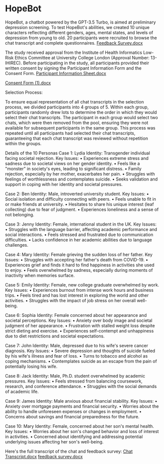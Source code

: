 # HopeBot
HopeBot, a chatbot powered by the GPT-3.5 Turbo, is aimed at preliminary depression screening. To test HopeBot's abilities, we created 10 unique characters reflecting different genders, ages, mental states, and levels of depression from young to old. 20 participants were recruited to browse the chat transcript and complete questionnaires.
[Feedback Survey.docx](https://github.com/user-attachments/files/15554342/Feedback.Survey.docx)

The study received approval from the Institute of Health Informatics Low-Risk Ethics Committee at University College London (Approval Number: 13-IHIREC). Before participating in the study, all participants provided their written consent by signing the Participant Information Form and the Consent Form.
[Participant Information Sheet.docx](https://github.com/user-attachments/files/15552326/Participant.Information.Sheet.docx)

[Consent Form (1).docx](https://github.com/user-attachments/files/15553949/Consent.Form.1.docx)


Selection Process:

To ensure equal representation of all chat transcripts in the selection process, we divided participants into 4 groups of 5. Within each group, participants randomly drew lots to determine the order in which they would select their chat transcripts. The participant in each group would select two chats, which were then removed from the pool, ensuring they were not available for subsequent participants in the same group. This process was repeated until all participants had selected their chat transcripts, guaranteeing that each chat transcript was reviewed without repetition within the groups.

Details of the 10 Personas
Case 1: Lydia
Identity: Transgender individual facing societal rejection.
Key Issues:
•	Experiences extreme stress and sadness due to societal views on her gender identity.
•	Feels like a "monster" in society's eyes, leading to significant distress.
•	Family rejection, especially by her mother, exacerbates her pain.
•	Struggles with feelings of worthlessness and contemplates suicide.
•	Seeks validation and support in coping with her identity and societal pressures.

Case 2: Ben
Identity: Male, introverted university student.
Key Issues:
•	Social isolation and difficulty connecting with peers.
•	Feels unable to fit in or make friends at university.
•	Hesitates to share his unique interest (leaf collecting) due to fear of judgment.
•	Experiences loneliness and a sense of not belonging.

Case 3: Jenny
Identity: Female, international student in the UK.
Key Issues:
•	Struggles with the language barrier, affecting academic performance and social interactions.
•	Feels stressed and frustrated due to communication difficulties.
•	Lacks confidence in her academic abilities due to language challenges.

Case 4: Mary
Identity: Female grieving the sudden loss of her father.
Key Issues:
•	Struggles with accepting her father's death from COVID-19.
•	Experiences grief and finds it hard to find happiness in activities she used to enjoy.
•	Feels overwhelmed by sadness, especially during moments of inactivity when memories surface.

Case 5: Emily
Identity: Female, new college graduate overwhelmed by work.
Key Issues:
•	Experiences burnout from intense work hours and business trips.
•	Feels tired and has lost interest in exploring the world and other activities.
•	Struggles with the impact of job stress on her overall well-being.

Case 6: Sophia
Identity: Female concerned about her appearance and societal perceptions.
Key Issues:
•	Anxiety over body image and societal judgment of her appearance.
•	Frustration with stalled weight loss despite strict dieting and exercise.
•	Experiences self-contempt and unhappiness due to diet restrictions and societal expectations.

Case 7: John
Identity: Male, depressed due to his wife's severe cancer diagnosis.
Key Issues:
•	Severe depression and thoughts of suicide fueled by his wife's illness and fear of loss.
•	Turns to tobacco and alcohol as coping mechanisms.
•	Contemplates suicide as an escape from the pain of potentially losing his wife.

Case 8: Jack
Identity: Male, Ph.D. student overwhelmed by academic pressures.
Key Issues:
•	Feels stressed from balancing coursework, research, and conference attendance.
•	Struggles with the social demands of academic life.

Case 9: James
Identity: Male anxious about financial stability.
Key Issues:
•	Anxiety over mortgage payments and financial security.
•	Worries about the ability to handle unforeseen expenses or changes in employment.
•	Concerns about savings and financial preparedness for the future.

Case 10: Mary
Identity: Female, concerned about her son's mental health.
Key Issues:
•	Worries about her son's changed behavior and loss of interest in activities.
•	Concerned about identifying and addressing potential underlying issues affecting her son's well-being.

Here's the full transcript of the chat and feedback survey:
[Chat Transcript.docx](https://github.com/user-attachments/files/15554850/Chat.Transcript.docx)
[feedback survey.docx](https://github.com/user-attachments/files/15743104/feedback.survey.docx)





